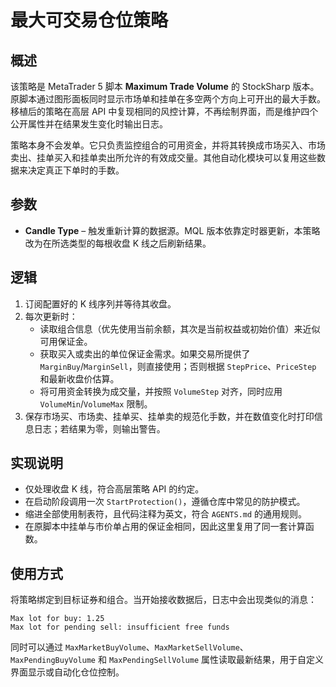 # 最大可交易仓位策略

## 概述
该策略是 MetaTrader 5 脚本 **Maximum Trade Volume** 的 StockSharp 版本。原脚本通过图形面板同时显示市场单和挂单在多空两个方向上可开出的最大手数。移植后的策略在高层 API 中复现相同的风控计算，不再绘制界面，而是维护四个公开属性并在结果发生变化时输出日志。

策略本身不会发单。它只负责监控组合的可用资金，并将其转换成市场买入、市场卖出、挂单买入和挂单卖出所允许的有效成交量。其他自动化模块可以复用这些数据来决定真正下单时的手数。

## 参数
- **Candle Type** – 触发重新计算的数据源。MQL 版本依靠定时器更新，本策略改为在所选类型的每根收盘 K 线之后刷新结果。

## 逻辑
1. 订阅配置好的 K 线序列并等待其收盘。
2. 每次更新时：
   - 读取组合信息（优先使用当前余额，其次是当前权益或初始价值）来近似可用保证金。
   - 获取买入或卖出的单位保证金需求。如果交易所提供了 `MarginBuy`/`MarginSell`，则直接使用；否则根据 `StepPrice`、`PriceStep` 和最新收盘价估算。
   - 将可用资金转换为成交量，并按照 `VolumeStep` 对齐，同时应用 `VolumeMin`/`VolumeMax` 限制。
3. 保存市场买、市场卖、挂单买、挂单卖的规范化手数，并在数值变化时打印信息日志；若结果为零，则输出警告。

## 实现说明
- 仅处理收盘 K 线，符合高层策略 API 的约定。
- 在启动阶段调用一次 `StartProtection()`，遵循仓库中常见的防护模式。
- 缩进全部使用制表符，且代码注释为英文，符合 `AGENTS.md` 的通用规则。
- 在原脚本中挂单与市价单占用的保证金相同，因此这里复用了同一套计算函数。

## 使用方式
将策略绑定到目标证券和组合。当开始接收数据后，日志中会出现类似的消息：

```
Max lot for buy: 1.25
Max lot for pending sell: insufficient free funds
```

同时可以通过 `MaxMarketBuyVolume`、`MaxMarketSellVolume`、`MaxPendingBuyVolume` 和 `MaxPendingSellVolume` 属性读取最新结果，用于自定义界面显示或自动化仓位控制。
